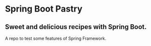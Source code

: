 # Spring Boot Pastry

## Sweet and delicious recipes with Spring Boot.

A repo to test some features of Spring Framework.
